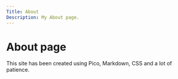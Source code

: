 ```yaml
---
Title: About
Description: My About page.
---
```


About page
==========================
This site has been created using Pico, Markdown, CSS and a lot of patience.
